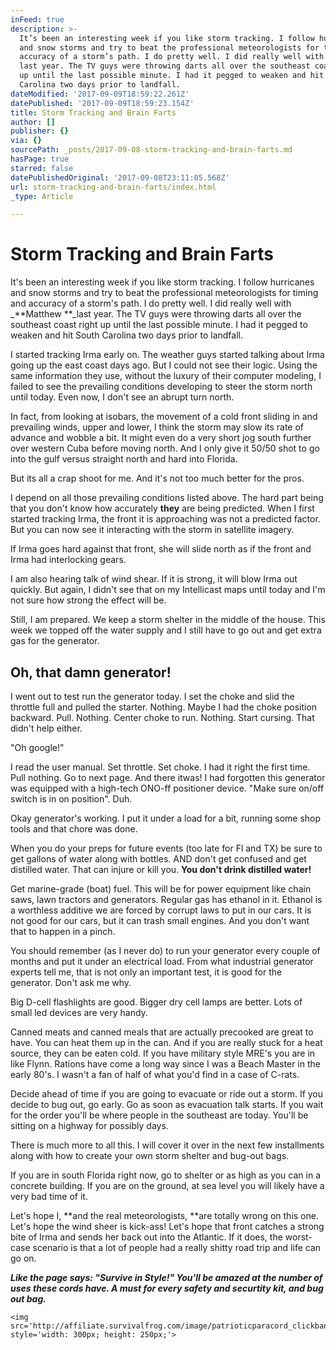 ```yaml
---
inFeed: true
description: >-
  It’s been an interesting week if you like storm tracking. I follow hurricanes
  and snow storms and try to beat the professional meteorologists for timing and
  accuracy of a storm’s path. I do pretty well. I did really well with Matthew
  last year. The TV guys were throwing darts all over the southeast coast right
  up until the last possible minute. I had it pegged to weaken and hit South
  Carolina two days prior to landfall.
dateModified: '2017-09-09T18:59:22.261Z'
datePublished: '2017-09-09T18:59:23.154Z'
title: Storm Tracking and Brain Farts
author: []
publisher: {}
via: {}
sourcePath: _posts/2017-09-08-storm-tracking-and-brain-farts.md
hasPage: true
starred: false
datePublishedOriginal: '2017-09-08T23:11:05.568Z'
url: storm-tracking-and-brain-farts/index.html
_type: Article

---
```

# Storm Tracking and Brain Farts

It's been an interesting week if you like storm tracking. I follow hurricanes and snow storms and try to beat the professional meteorologists for timing and accuracy of a storm's path. I do pretty well. I did really well with _**Matthew **_last year. The TV guys were throwing darts all over the southeast coast right up until the last possible minute. I had it pegged to weaken and hit South Carolina two days prior to landfall.

I started tracking Irma early on. The weather guys started talking about Irma going up the east coast days ago. But I could not see their logic. Using the same information they use, without the luxury of their computer modeling, I failed to see the prevailing conditions developing to steer the storm north until today. Even now, I don't see an abrupt turn north.

In fact, from looking at isobars, the movement of a cold front sliding in and prevailing winds, upper and lower, I think the storm may slow its rate of advance and wobble a bit. It might even do a very short jog south further over western Cuba before moving north. And I only give it 50/50 shot to go into the gulf versus straight north and hard into Florida.

But its all a crap shoot for me. And it's not too much better for the pros.

I depend on all those prevailing conditions listed above. The hard part being that you don't know how accurately **they** are being predicted. When I first started tracking Irma, the front it is approaching was not a predicted factor. But you can now see it interacting with the storm in satellite imagery.

If Irma goes hard against that front, she will slide north as if the front and Irma had interlocking gears.

I am also hearing talk of wind shear. If it is strong, it will blow Irma out quickly. But again, I didn't see that on my Intellicast maps until today and I'm not sure how strong the effect will be.

Still, I am prepared. We keep a storm shelter in the middle of the house. This week we topped off the water supply and I still have to go out and get extra gas for the generator.

## Oh, that damn generator!

I went out to test run the generator today. I set the choke and slid the throttle full and pulled the starter. Nothing. Maybe I had the choke position backward. Pull. Nothing. Center choke to run. Nothing. Start cursing. That didn't help either.

"Oh google!"

I read the user manual. Set throttle. Set choke. I had it right the first time. Pull nothing. Go to next page. And there itwas! I had forgotten this generator was equipped with a high-tech ONO-ff positioner device. "Make sure on/off switch is in on position". Duh.

Okay generator's working. I put it under a load for a bit, running some shop tools and that chore was done.

When you do your preps for future events (too late for Fl and TX) be sure to get gallons of water along with bottles. AND don't get confused and get distilled water. That can injure or kill you. **You don't drink distilled water!**

Get marine-grade (boat) fuel. This will be for power equipment like chain saws, lawn tractors and generators. Regular gas has ethanol in it. Ethanol is a worthless additive we are forced by corrupt laws to put in our cars. It is not good for our cars, but it can trash small engines. And you don't want that to happen in a pinch.

You should remember (as I never do) to run your generator every couple of months and put it under an electrical load. From what industrial generator experts tell me, that is not only an important test, it is good for the generator. Don't ask me why.

Big D-cell flashlights are good. Bigger dry cell lamps are better. Lots of small led devices are very handy.

Canned meats and canned meals that are actually precooked are great to have. You can heat them up in the can. And if you are really stuck for a heat source, they can be eaten cold. If you have military style MRE's you are in like Flynn. Rations have come a long way since I was a Beach Master in the early 80's. I wasn't a fan of half of what you'd find in a case of C-rats.

Decide ahead of time if you are going to evacuate or ride out a storm. If you decide to bug out, go early. Go as soon as evacuation talk starts. If you wait for the order you'll be where people in the southeast are today. You'll be sitting on a highway for possibly days.

There is much more to all this. I will cover it over in the next few installments along with how to create your own storm shelter and bug-out bags.

If you are in south Florida right now, go to shelter or as high as you can in a concrete building. If you are on the ground, at sea level you will likely have a very bad time of it.

Let's hope I, **and the real meteorologists, **are totally wrong on this one. Let's hope the wind sheer is kick-ass! Let's hope that front catches a strong bite of Irma and sends her back out into the Atlantic. If it does, the worst-case scenario is that a lot of people had a really shitty road trip and life can go on.

_**Like the page says: "Survive in Style!" You'll be amazed at the number of uses these cords have. A must for every safety and securtity kit, and bug out bag.**_

    <img src='http://affiliate.survivalfrog.com/image/patrioticparacord_clickbank/Paracord%20Banner_300x250_02a.jpg' style='width: 300px; height: 250px;'>